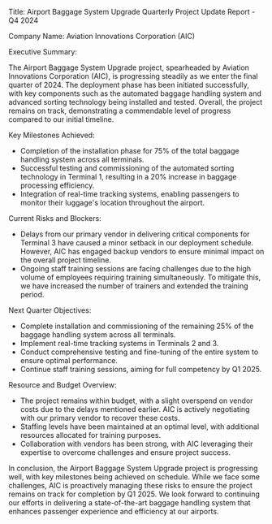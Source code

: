  Title: Airport Baggage System Upgrade Quarterly Project Update Report - Q4 2024

Company Name: Aviation Innovations Corporation (AIC)

Executive Summary:

The Airport Baggage System Upgrade project, spearheaded by Aviation Innovations Corporation (AIC), is progressing steadily as we enter the final quarter of 2024. The deployment phase has been initiated successfully, with key components such as the automated baggage handling system and advanced sorting technology being installed and tested. Overall, the project remains on track, demonstrating a commendable level of progress compared to our initial timeline.

Key Milestones Achieved:

- Completion of the installation phase for 75% of the total baggage handling system across all terminals.
- Successful testing and commissioning of the automated sorting technology in Terminal 1, resulting in a 20% increase in baggage processing efficiency.
- Integration of real-time tracking systems, enabling passengers to monitor their luggage's location throughout the airport.

Current Risks and Blockers:

- Delays from our primary vendor in delivering critical components for Terminal 3 have caused a minor setback in our deployment schedule. However, AIC has engaged backup vendors to ensure minimal impact on the overall project timeline.
- Ongoing staff training sessions are facing challenges due to the high volume of employees requiring training simultaneously. To mitigate this, we have increased the number of trainers and extended the training period.

Next Quarter Objectives:

- Complete installation and commissioning of the remaining 25% of the baggage handling system across all terminals.
- Implement real-time tracking systems in Terminals 2 and 3.
- Conduct comprehensive testing and fine-tuning of the entire system to ensure optimal performance.
- Continue staff training sessions, aiming for full competency by Q1 2025.

Resource and Budget Overview:

- The project remains within budget, with a slight overspend on vendor costs due to the delays mentioned earlier. AIC is actively negotiating with our primary vendor to recover these costs.
- Staffing levels have been maintained at an optimal level, with additional resources allocated for training purposes.
- Collaboration with vendors has been strong, with AIC leveraging their expertise to overcome challenges and ensure project success.

In conclusion, the Airport Baggage System Upgrade project is progressing well, with key milestones being achieved on schedule. While we face some challenges, AIC is proactively managing these risks to ensure the project remains on track for completion by Q1 2025. We look forward to continuing our efforts in delivering a state-of-the-art baggage handling system that enhances passenger experience and efficiency at our airports.
